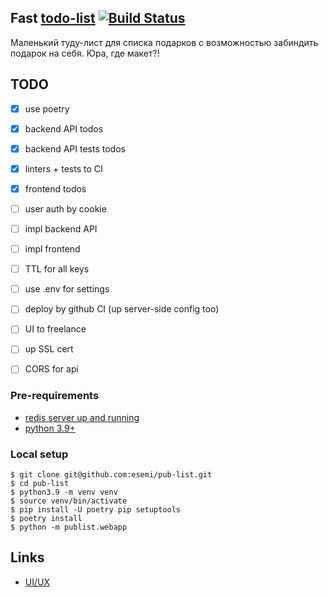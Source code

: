 Fast [todo-list](https://publist.esemi.ru/) [![Build Status](https://travis-ci.org/esemi/pub-list.svg?branch=master)](https://travis-ci.org/esemi/pub-list)
---

Маленький туду-лист для списка подарков с возможностью забиндить подарок на себя. Юра, где макет?!

TODO
---
- [x] use poetry
- [x] backend API todos
- [x] backend API tests todos
- [x] linters + tests to CI
- [x] frontend todos

- [ ] user auth by cookie

- [ ] impl backend API

- [ ] impl frontend

- [ ] TTL for all keys

- [ ] use .env for settings
- [ ] deploy by github CI (up server-side config too)

- [ ] UI to freelance
- [ ] up SSL cert
- [ ] CORS for api


### Pre-requirements
- [redis server up and running](https://redis.io/docs/getting-started/installation/)
- [python 3.9+](https://www.python.org/downloads/)

### Local setup
```shell
$ git clone git@github.com:esemi/pub-list.git
$ cd pub-list
$ python3.9 -m venv venv
$ source venv/bin/activate
$ pip install -U poetry pip setuptools
$ poetry install
$ python -m publist.webapp
```

Links
---
- [UI/UX](https://www.figma.com/file/z1taXmL6mSvkDak4I6eXRm/todo-list?node-id=90%3A410)
